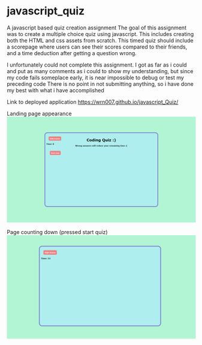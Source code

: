 # javascript_quiz
A javascript based quiz creation assignment
The goal of this assignment was to create a multiple choice quiz using javascript.
This includes creating both the HTML and css assets from scratch. This timed quiz should include a scorepage where users can see their scores compared to their friends, and a time deduction after getting a question wrong. 

 I unfortunately could not complete this assignment. I got as far as i could and put as many comments as i could to show my understanding, but since my code fails someplace early, it is near impossible to debug or test my preceding code
 There is no point in not submitting anything, so i have done my best with what i have accomplished

 Link to deployed application
https://wrn007.github.io/javascript_Quiz/

Landing page appearance
![Alt text](<Assets/images/Screenshot 2023-11-21 204007.png>)

Page counting down (pressed start quiz)
![Alt text](<Assets/images/Screenshot 2023-11-21 204043.png>)
